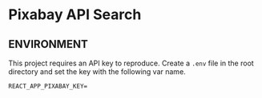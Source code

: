 # Pixabay API Search

## ENVIRONMENT
This project requires an API key to reproduce. Create a `.env` file in the root directory and set the key with the following var name.

```
REACT_APP_PIXABAY_KEY=
```


